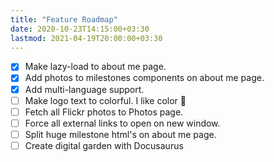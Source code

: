 ```yaml
---
title: "Feature Roadmap"
date: 2020-10-23T14:15:00+03:30
lastmod: 2021-04-19T20:00:00+03:30
---
```


- [x] Make lazy-load to about me page.
- [x] Add photos to milestones components on about me page.
- [x] Add multi-language support.
- [ ] Make logo text to colorful. I like color 🌈
- [ ] Fetch all Flickr photos to Photos page.
- [ ] Force all external links to open on new window.
- [ ] Split huge milestone html's on about me page.
- [ ] Create digital garden with Docusaurus
